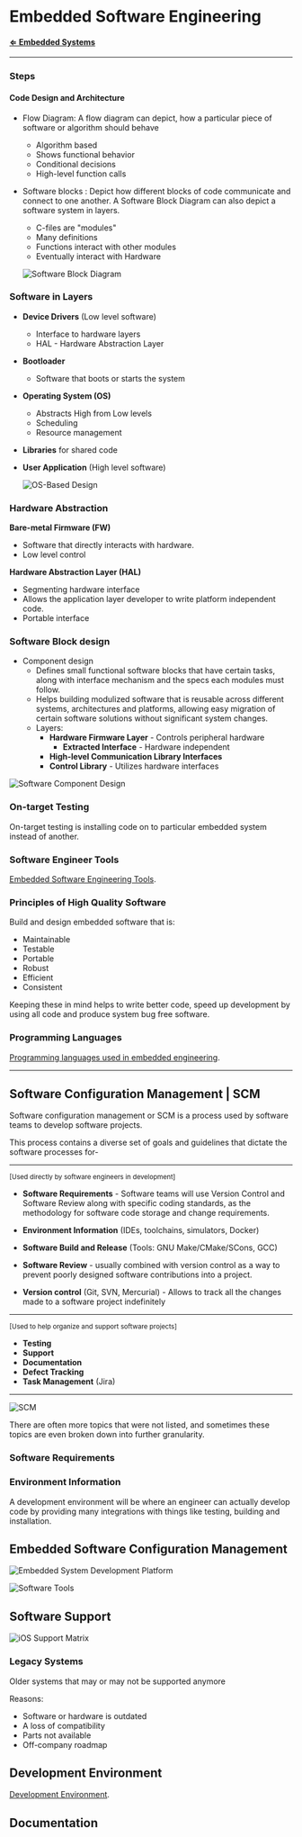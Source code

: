 # Embedded Software Engineering

#### **[⇐ Embedded Systems](./README.md)**
---

### Steps

#### Code Design and Architecture

- Flow Diagram: A flow diagram can depict, how a particular piece of software or algorithm should behave
    - Algorithm based
    - Shows functional behavior
    - Conditional decisions
    - High-level function calls

- Software blocks :  Depict how different blocks of code communicate and connect to one another. A Software Block Diagram can also depict a software system in layers.
    - C-files are "modules"
    - Many definitions
    - Functions interact with other modules
    - Eventually interact with Hardware

    ![Software Block Diagram](Images/Software-Block-Diagram.jpg)

### Software in Layers
* **Device Drivers** (Low level software)
    - Interface to hardware layers
    - HAL - Hardware Abstraction Layer
* **Bootloader**
    - Software that boots or starts the system
* **Operating System (OS)**
    - Abstracts High from Low levels
    - Scheduling
    - Resource management
* **Libraries** for shared code
* **User Application** (High level software)

    ![OS-Based Design](Images/OS-Based-Design.jpg)

### Hardware Abstraction

**Bare-metal Firmware (FW)**
- Software that directly interacts with hardware.
- Low level control

**Hardware Abstraction Layer (HAL)**
- Segmenting hardware interface
- Allows the application layer developer to write platform independent code.
- Portable interface


### Software Block design
* Component design
    - Defines small functional software blocks that have certain tasks, along with interface mechanism and the specs each modules must follow.
    - Helps building modulized software that is reusable  across different systems, architectures and platforms, allowing easy migration of certain software solutions without significant system changes.
    - Layers:
        - **Hardware Firmware Layer** - Controls peripheral hardware
            - **Extracted Interface** - Hardware independent
        - **High-level Communication Library Interfaces**
        - **Control Library** - Utilizes hardware interfaces

![Software Component Design](Images/Component-design.jpg)

### On-target Testing
On-target testing is installing code on to particular embedded system instead of another.

### Software Engineer Tools
[Embedded Software Engineering Tools](Embedded-Engineering-Tools.md#software-engineer-tools).

### Principles of High Quality Software

Build and design embedded software that is:

 - Maintainable
 - Testable
 - Portable
 - Robust
 - Efficient
 - Consistent
 
Keeping these in mind helps to write better code, speed up development by using all code and produce system bug free software.

### Programming Languages
[Programming languages used in embedded engineering](Embedded-Engineering-Tools.md#languages).


---


## Software Configuration Management | SCM

Software configuration management or SCM is a process used by software teams to develop software projects.

This process contains a diverse set of goals and guidelines that dictate the software processes for-

--- 
<sub>[Used directly by software engineers in development]<sub>

* **Software Requirements** - Software teams will use Version Control and Software Review along with specific coding standards, as the methodology for software code storage and change requirements.
* **Environment Information** (IDEs, toolchains, simulators, Docker)
* **Software Build and Release** (Tools: GNU Make/CMake/SCons, GCC)

* **Software Review** - usually combined with version control as a way to prevent poorly designed software contributions into a project.
* **Version control** (Git, SVN, Mercurial) - Allows to track all the changes made to a software project indefinitely

---
<sub>[Used to help organize and support software projects]<sub>
* **Testing**
* **Support**
* **Documentation**
* **Defect Tracking**
* **Task Management** (Jira)



---

![SCM](Images/SCM.jpg)

There are often more topics that were not listed, and sometimes these topics are even broken down into further granularity. 


### Software Requirements


### Environment Information
A development environment will be where an engineer can actually develop code by providing many integrations with things like testing, building and installation.

## Embedded Software Configuration Management

![Embedded System Development Platform](Images/Embedded-Dev-Platform.jpg)

![Software Tools](Images/Software-Tools.jpg)

## Software Support

![iOS Support Matrix](Images/iOS-Support-Matrix.jpg)

### Legacy Systems
Older systems that may or may not be supported anymore

Reasons:
- Software or hardware is outdated
- A loss of compatibility
- Parts not available
- Off-company roadmap

## Development Environment
[Development Environment](Embedded-Engineering-Tools.md#development-environment).

## Documentation